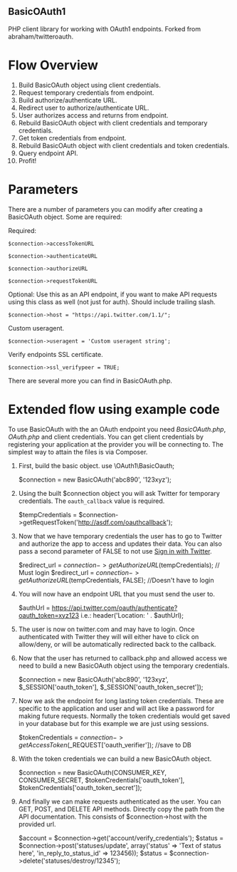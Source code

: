 BasicOAuth1
------------

PHP client library for working with OAuth1 endpoints. Forked from abraham/twitteroauth.

Flow Overview
=============

1. Build BasicOAuth object using client credentials.
2. Request temporary credentials from endpoint.
3. Build authorize/authenticate URL.
4. Redirect user to authorize/authenticate URL.
5. User authorizes access and returns from endpoint.
6. Rebuild BasicOAuth object with client credentials and temporary credentials.
7. Get token credentials from endpoint.
8. Rebuild BasicOAuth object with client credentials and token credentials.
9. Query endpoint API.
10. Profit!

Parameters
==========

There are a number of parameters you can modify after creating a BasicOAuth object. Some are required:

Required:

    $connection->accessTokenURL

    $connection->authenticateURL

    $connection->authorizeURL

    $connection->requestTokenURL

Optional:
Use this as an API endpoint, if you want to make API requests using this class as well (not just for auth). Should include trailing slash.

    $connection->host = "https://api.twitter.com/1.1/";

Custom useragent.

    $connection->useragent = 'Custom useragent string';

Verify endpoints SSL certificate.

    $connection->ssl_verifypeer = TRUE;

There are several more you can find in BasicOAuth.php.

Extended flow using example code
================================

To use BasicOAuth with the an OAuth endpoint you need *BasicOAuth.php*, *OAuth.php* and
client credentials. You can get client credentials by registering your application at the 
provider you will be connecting to. The simplest way to attain the files is via Composer.


1) First, build the basic object.
	use \OAuth1\BasicOauth;

    $connection = new BasicOAuth('abc890', '123xyz');

2) Using the built $connection object you will ask Twitter for temporary credentials. The `oauth_callback` value is required.

    $tempCredentials = $connection->getRequestToken('http://asdf.com/oauthcallback');

3) Now that we have temporary credentials the user has to go to Twitter and authorize the app
to access and updates their data. You can also pass a second parameter of FALSE to not use [Sign
in with Twitter](https://dev.twitter.com/docs/auth/sign-twitter).

    $redirect_url = $connection->getAuthorizeURL($tempCredentials); // Must login
    $redirect_url = $connection->getAuthorizeURL($tempCredentials, FALSE); //Doesn't have to login

4) You will now have an endpoint URL that you must send the user to.

    $authUrl = https://api.twitter.com/oauth/authenticate?oauth_token=xyz123
    i.e.: header('Location: ' . $authUrl);

5) The user is now on twitter.com and may have to login. Once authenticated with Twitter they will
will either have to click on allow/deny, or will be automatically redirected back to the callback.

6) Now that the user has returned to callback.php and allowed access we need to build a new
BasicOAuth object using the temporary credentials.

    $connection = new BasicOAuth('abc890', '123xyz', $_SESSION['oauth_token'],
    $_SESSION['oauth_token_secret']);

7) Now we ask the endpoint for long lasting token credentials. These are specific to the application
and user and will act like a password for making future requests. Normally the token credentials would
get saved in your database but for this example we are just using sessions.

    $tokenCredentials = $connection->getAccessToken($_REQUEST['oauth_verifier']);
    //save to DB

8) With the token credentials we can build a new BasicOAuth object.

    $connection = new BasicOAuth(CONSUMER_KEY, CONSUMER_SECRET, $tokenCredentials['oauth_token'],
    $tokenCredentials['oauth_token_secret']);

9) And finally we can make requests authenticated as the user. You can GET, POST, and DELETE API
methods. Directly copy the path from the API documentation. This consists of $connection->host with the provided url.

    $account = $connection->get('account/verify_credentials');
    $status = $connection->post('statuses/update', array('status' => 'Text of status here', 'in_reply_to_status_id' => 123456));
    $status = $connection->delete('statuses/destroy/12345');